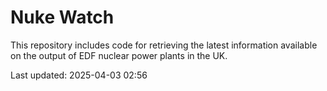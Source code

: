 # Nuke Watch

This repository includes code for retrieving the latest information available on the output of EDF nuclear power plants in the UK.

Last updated: 2025-04-03 02:56